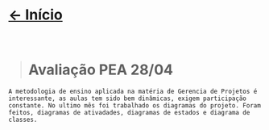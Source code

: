 # [<- Início]($root$/../../README.md)
<br>

> # Avaliação PEA 28/04

    A metodologia de ensino aplicada na matéria de Gerencia de Projetos é interessante, as aulas tem sido bem dinâmicas, exigem participação constante. No ultimo mês foi trabalhado os diagramas do projeto. Foram feitos, diagramas de ativadades, diagramas de estados e diagrama de classes.